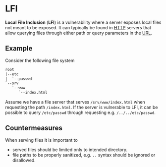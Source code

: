 # LFI

**Local File Inclusion** (**LFI**) is a vulnerability where a server exposes
local files not meant to be exposed. It can typically be found in
[HTTP](../../network/protocols/http/README.md) servers that allow querying files
through either path or query parameters in the [URL](../../network/url.md).

## Example

Consider the following file system

```txt
root
|--etc
|  `--passwd
`--srv
   `--www
      `--index.html
```

Assume we have a file server that serves `/srv/www/index.html` when requesting
the path `/index.html`. If the server is vulnerable to LFI, it can be possible
to query `/etc/passwd` through requesting e.g. `/../../etc/passwd`.

## Countermeasures

When serving files it is important to

- served files should be limited only to intended directory.
- file paths to be properly sanitized, e.g. `..` syntax should be ignored or
  disallowed.
